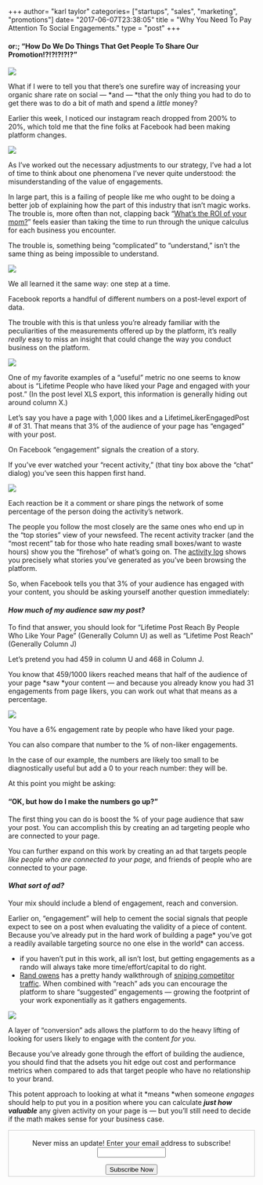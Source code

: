+++
author= "karl taylor"
categories= ["startups", "sales", "marketing", "promotions"]
date= "2017-06-07T23:38:05"
title = "Why You Need To Pay Attention To Social Engagements."
type = "post"
+++

 #### or:; “How Do We Do Things That Get People To Share Our Promotion!?!?!?!?!?”

  ![](https://raw.githubusercontent.com/karljtaylor/kjt/blog/content/assets/42c7a-10olq3efjg-iqnwuromfkzw.png)  


 What if I were to tell you that there’s one surefire way of increasing your organic share rate on social — *and — *that the only thing you had to do to get there was to do a bit of math and spend a *little* money?

 Earlier this week, I noticed our instagram reach dropped from 200% to 20%, which told me that the fine folks at Facebook had been making platform changes.

  ![](https://raw.githubusercontent.com/karljtaylor/kjt/blog/content/assets/b4965-1kojkapfraowbxva1fdbacq.jpeg)  


 As I’ve worked out the necessary adjustments to our strategy, I’ve had a lot of time to think about one phenomena I’ve never quite understood: the misunderstanding of the value of engagements.

 In large part, this is a failing of people like me who ought to be doing a better job of explaining how the part of this industry that isn’t magic works. The trouble is, more often than not, clapping back “[What’s the ROI of your mom?](https://www.garyvaynerchuk.com/social-media-roi-calculate-metrics/)” feels easier than taking the time to run through the unique calculus for each business you encounter.

 The trouble is, something being “complicated” to “understand,” isn’t the same thing as being impossible to understand.

  ![](https://raw.githubusercontent.com/karljtaylor/kjt/blog/content/assets/0b8a3-1ktyiodu3ycunfo7jkmbc2q.jpeg)  


 We all learned it the same way: one step at a time.

 Facebook reports a handful of different numbers on a post-level export of data.

 The trouble with this is that unless you’re already familiar with the peculiarities of the measurements offered up by the platform, it’s really *really* easy to miss an insight that could change the way you conduct business on the platform.

  ![](https://raw.githubusercontent.com/karljtaylor/kjt/blog/content/assets/0d831-1kahsnxhgoq77njmvovrksq.jpeg)  


 One of my favorite examples of a “useful” metric no one seems to know about is “Lifetime People who have liked your Page and engaged with your post.” (In the post level XLS export, this information is generally hiding out around column X.)

 Let’s say you have a page with 1,000 likes and a LifetimeLikerEngagedPost # of 31. That means that 3% of the audience of your page has “engaged” with your post.

 On Facebook “engagement” signals the creation of a story.

 If you’ve ever watched your “recent activity,” (that tiny box above the “chat” dialog) you’ve seen this happen first hand.

  ![](https://raw.githubusercontent.com/karljtaylor/kjt/blog/content/assets/4bbe0-18zhm2orymsjdwzxt0afsgg.png)  


 Each reaction be it a comment or share pings the network of some percentage of the person doing the activity’s network.

 The people you follow the most closely are the same ones who end up in the “top stories” view of your newsfeed. The recent activity tracker (and the “most recent” tab for those who hate reading small boxes/want to waste hours) show you the “firehose” of what’s going on. The [activity log](https://www.facebook.com/help/437430672945092) shows you precisely what stories you’ve generated as you’ve been browsing the platform.

 So, when Facebook tells you that 3% of your audience has engaged with your content, you should be asking yourself another question immediately:

 #### *How much of my audience saw my post?*

 To find that answer, you should look for “Lifetime Post Reach By People Who Like Your Page” (Generally Column U) as well as “Lifetime Post Reach” (Generally Column J)

 Let’s pretend you had 459 in column U and 468 in Column J.

 You know that 459/1000 likers reached means that half of the audience of your page *saw *your content — and because you already know you had 31 engagements from page likers, you can work out what that means as a percentage.

  ![](https://raw.githubusercontent.com/karljtaylor/kjt/blog/content/assets/8b673-1z2tggivawoql3z9m71khrw.jpeg)  


 You have a 6% engagement rate by people who have liked your page.

 You can also compare that number to the % of non-liker engagements.

 In the case of our example, the numbers are likely too small to be diagnostically useful but add a 0 to your reach number: they will be.

 At this point you might be asking:

 #### “OK, but how do I make the numbers go up?”

 The first thing you can do is boost the % of your page audience that saw your post. You can accomplish this by creating an ad targeting people who are connected to your page.

 You can further expand on this work by creating an ad that targets people *like people who are connected to your page,* and friends of people who are connected to your page.

 #### *What sort of ad?*

 Your mix should include a blend of engagement, reach and conversion.

 Earlier on, “engagement” will help to cement the social signals that people expect to see on a post when evaluating the validity of a piece of content. Because you’ve already put in the hard work of building a page* you’ve got a readily available targeting source no one else in the world* can access.

  * if you haven’t put in this work, all isn’t lost, but getting engagements as a rando will always take more time/effort/capital to do right.
 *  [Rand owens](https://medium.com/u/32d1f8892c63) has a pretty handy walkthrough of [sniping competitor traffic](https://blog.markgrowth.com/how-to-steal-your-competitor-s-facebook-traffic-2189a7b33163).
  When combined with “reach” ads you can encourage the platform to share “suggested” engagements — growing the footprint of your work exponentially as it gathers engagements.

  ![](https://raw.githubusercontent.com/karljtaylor/kjt/blog/content/assets/3ca6a-1-tnfgez2lostzeuyofwmva.jpeg)  


 A layer of “conversion” ads allows the platform to do the heavy lifting of looking for users likely to engage with the content *for you.*

 Because you’ve already gone through the effort of building the audience, you should find that the adsets you hit edge out cost and performance metrics when compared to ads that target people who have no relationship to your brand.

 This potent approach to looking at what it *means *when someone *engages* should help to put you in a position where you can calculate ***just how valuable*** any given activity on your page is — but you’ll still need to decide if the math makes sense for your business case.

 <form style="border:1px solid #ccc;padding:3px;text-align: center;" action="https://tinyletter.com/karljtaylor" method="post" target="popupwindow" onsubmit="window.open('https://tinyletter.com/karljtaylor', 'popupwindow', 'scrollbars=yes,width=800,height=600');return true" _lpchecked="1">
     <p style="
      display: flex;
      align-items: center;
      flex-direction: column;
  "><label for="tlemail">Never miss an update! Enter your email address to subscribe!</label>
       <input type="text" name="email" id="tlemail" style="
      width: 140px;
  "></p>
     <input type="hidden" value="1" name="embed"><input type="submit" value="Subscribe Now">
  </form>
